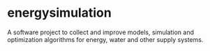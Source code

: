 # energysimulation
A software project to collect and improve models, simulation and optimization algorithms for energy, water and other supply systems.
